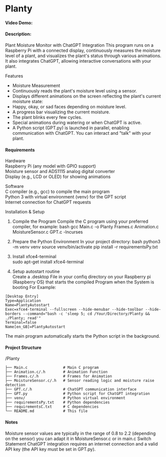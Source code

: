 # Planty

#### Video Demo:  <URL HERE>

#### Description:

Plant Moisture Monitor with ChatGPT Integration
This program runs on a Raspberry Pi with a connected display, continuously measures the moisture level of a plant, and visualizes the plant's status through various animations. It also integrates ChatGPT, allowing interactive conversations with your plant.

Features
- Moisture Measurement
- Continuously reads the plant's moisture level using a sensor.
- Displays different animations on the screen reflecting the plant's current moisture state:
- Happy, okay, or sad faces depending on moisture level.
- A progress bar visualizing the current moisture.
- The plant blinks every few cycles.
- Special animations during watering or when ChatGPT is active.
- A Python script (GPT.py) is launched in parallel, enabling communication with ChatGPT. You can interact and "talk" with your plant.

#### Requirements
Hardware  
Raspberry Pi (any model with GPIO support)  
Moisture sensor and ADS1115 analog digital converter  
Display (e.g., LCD or OLED) for showing animations  

Software  
C compiler (e.g., gcc) to compile the main program  
Python 3 with virtual environment (venv) for the GPT script  
Internet connection for ChatGPT requests

Installation & Setup  
1. Compile the Program
Compile the C program using your preferred compiler, for example:
bash
gcc Main.c -o Planty Frames.c Animation.c MoistureSensor.c GPT.c -lncurses

2. Prepare the Python Environment
In your project directory:
bash
python3 -m venv venv
source venv/bin/activate
pip install -r requirementsPy.txt

4. Install xfce4-terminal  
sudo apt-get install xfce4-terminal

5. Setup autostart routine  
Create a .desktop File in your confiq directory on your Raspberry pi (Raspberry OS) that starts the compiled Program when the System is booting 
For Example:
 ```
[Desktop Entry]
Type=Application
Name=PlantyAutostart
Exec=xfce4-terminal --fullscreen --hide-menubar --hide-toolbar --hide-borders --command="bash -c 'sleep 5; cd /Your/Directory/Planty && ./Planty; read'"
Terminal=false
Name[en_GB]=PlantyAutostart
 ```
The main program automatically starts the Python script in the background.

#### Project Structure

/Planty
 ```
├── Main.c                # Main C program
├── Animation.c/.h        # Animation Function
├── Frames.c/.h           # Frames for Animation
├── MoistureSensor.c/.h   # Sensor reading logic and moisture raise detection
├── GPT.c/.h              # ChatGPT communication interface
├── GPT.py                # Python script for ChatGPT integration
├── venv/                 # Python virtual environment
├── requirementsPy.txt    # Python dependencies
├── requirementsC.txt     # C dependencies
└── README.md             # This file
 ```

#### Notes
Moisture sensor values are typically in the range of 0.8 to 2.2 (depending on the sensor) you can adapt it in MoistureSensor.c or in main.c Switch Statement
ChatGPT integration requires an internet connection and a valid API key (the API key must be set in GPT.py).

